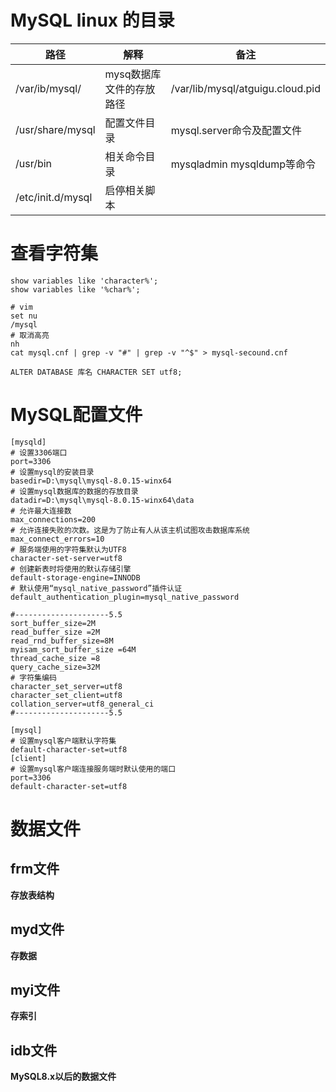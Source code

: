 # MySQL linux 的目录

| 路径              | 解释                     | 备注                             |
| ----------------- | ------------------------ | -------------------------------- |
| /var/ib/mysql/    | mysq数据库文件的存放路径 | /var/lib/mysql/atguigu.cloud.pid |
| /usr/share/mysql  | 配置文件目录             | mysql.server命令及配置文件       |
| /usr/bin          | 相关命令目录             | mysqladmin mysqldump等命令       |
| /etc/init.d/mysql | 启停相关脚本             |                                  |

# 查看字符集

```mysql
show variables like 'character%';
show variables like '%char%';
```

```shell
# vim
set nu
/mysql
# 取消高亮
nh 
cat mysql.cnf | grep -v "#" | grep -v "^$" > mysql-secound.cnf
```

```mysql
ALTER DATABASE 库名 CHARACTER SET utf8;
```



# MySQL配置文件

```mysql
[mysqld]
# 设置3306端口
port=3306
# 设置mysql的安装目录
basedir=D:\mysql\mysql-8.0.15-winx64
# 设置mysql数据库的数据的存放目录
datadir=D:\mysql\mysql-8.0.15-winx64\data
# 允许最大连接数
max_connections=200
# 允许连接失败的次数。这是为了防止有人从该主机试图攻击数据库系统
max_connect_errors=10
# 服务端使用的字符集默认为UTF8
character-set-server=utf8
# 创建新表时将使用的默认存储引擎
default-storage-engine=INNODB
# 默认使用“mysql_native_password”插件认证
default_authentication_plugin=mysql_native_password

#---------------------5.5
sort_buffer_size=2M
read_buffer_size =2M
read_rnd_buffer_size=8M
myisam_sort_buffer_size =64M
thread_cache_size =8
query_cache_size=32M
# 字符集编码
character_set_server=utf8
character_set_client=utf8
collation_server=utf8_general_ci
#---------------------5.5

[mysql]
# 设置mysql客户端默认字符集
default-character-set=utf8
[client]
# 设置mysql客户端连接服务端时默认使用的端口
port=3306
default-character-set=utf8
```

# 数据文件

## frm文件

**存放表结构**

## myd文件

**存数据**

## myi文件

**存索引**

## idb文件 

**MySQL8.x以后的数据文件**